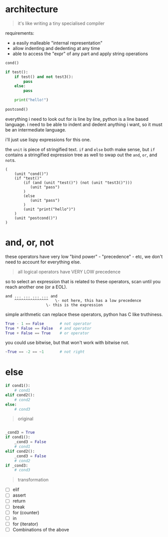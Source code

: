 # architecture

> it's like writing a tiny specialised compiler

requirements:
- a easily malleable "internal representation"
- allow indenting and dedenting at any time
- able to access the "expr" of any part and apply string operations

```py
cond()

if test():
    if test() and not test3():
        pass
    else:
        pass

    print("hello!")
    
postcond()
```

everything i need to look out for is line by line, python is a line based language. i need to be able to indent and dedent anything i want, so it must be an intermediate language.

i'll just use lispy expressions for this one.

the `unit` is piece of stringified text. `if` and `else` both make sense, but `if` contains a stringified expression tree as well to swap out the `and`, `or`, and `not`s.

```
(
    (unit "cond()")
    (if "test()"
        (if (and (unit "test()") (not (unit "test3()")))
           (unit "pass")
        )
        (else
           (unit "pass")
        )
        (unit "print("hello")")
    )
    (unit "postcond()")
)
```

# and, or, not

these operators have very low "bind power" - "precedence" - etc, we don't need to account for everything else.

> all logical operators have VERY LOW precedence

so to select an expression that is related to these operators, scan until you reach another one (or a EOL).

```
and ... ... ... ... and
    ^^^^^^^^^^^^^^^   \- not here, this has a low precedence
                  \- this is the expression
```

simple arithmetic can replace these operators, python has C like truthiness.

```py
True - 1 == False       # not operator
True * False == False   # and operator
True + False == True    # or operator
```

you could use bitwise, but that won't work with bitwise not.

```py
~True == -2 == ~1       # not right
```

# else

```py
if cond1():
    # cond1
elif cond2():
    # cond2
else:
    # cond3
```
> original

```py

_cond3 = True
if cond1():
    _cond3 = False
    # cond1
elif cond2():
    _cond3 = False
    # cond2
if _cond3:
    # cond3
```
> transformation

- [ ] elif
- [ ] assert
- [ ] return
- [ ] break
- [ ] for (counter)
- [ ] in
- [ ] for (iterator)
- [ ] Combinations of the above